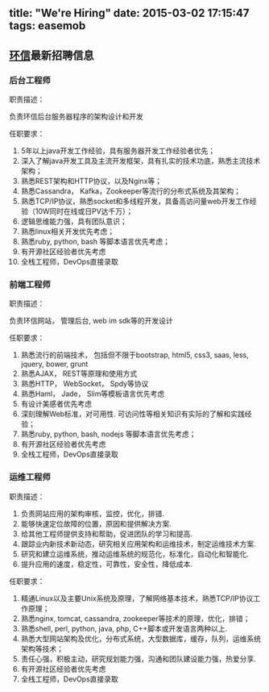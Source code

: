 title: "We're Hiring"
date: 2015-03-02 17:15:47
tags: easemob
---

## [环信](http://www.easemob.com)最新招聘信息

### 后台工程师

职责描述：

负责环信后台服务器程序的架构设计和开发


任职要求：

1. 5年以上java开发工作经验，具有服务器开发工作经验者优先；
2. 深入了解java开发工具及主流开发框架，具有扎实的技术功底，熟悉主流技术架构；
3. 熟悉REST架构和HTTP协议，以及Nginx等；
4. 熟悉Cassandra， Kafka，Zookeeper等流行的分布式系统及其架构；
4. 熟悉TCP/IP协议，熟悉socket和多线程开发，具备高访问量web开发工作经验（10W同时在线或日PV达千万）；
5. 逻辑思维能力强，具有团队意识；
6. 熟悉linux相关开发优先考虑；
7. 熟悉ruby, python, bash 等脚本语言优先考虑；
8. 有开源社区经验者优先考虑
9. 全栈工程师，DevOps直接录取



### 前端工程师

职责描述：

负责环信网站， 管理后台, web im sdk等的开发设计

任职要求：

1. 熟悉流行的前端技术， 包括但不限于bootstrap, html5, css3, saas, less, jquery, bower, grunt
2. 熟悉AJAX， REST等原理和使用方式
3. 熟悉HTTP， WebSocket， Spdy等协议
4. 熟悉Haml， Jade， Slim等模板语言优先考虑
5. 有设计美感者优先考虑
6. 深刻理解Web标准，对可用性. 可访问性等相关知识有实际的了解和实践经验；
7. 熟悉ruby, python, bash, nodejs 等脚本语言优先考虑；
8. 有开源社区经验者优先考虑
9. 全栈工程师，DevOps直接录取



### 运维工程师

职责描述：

1. 负责网站应用的架构审核，监控，优化，排错.
2. 能够快速定位故障的位置，原因和提供解决方案.
3. 给其他工程师提供支持和帮助，促进团队的学习和提高.
4. 跟踪业内新技术新动态，研究相关应用架构和运维技术，制定运维技术方案.
5. 研究和建立运维系统，推动运维系统的规范化，标准化，自动化和智能化.
6. 提升应用的速度，稳定性，可靠性，安全性，降低成本.

任职要求：

1. 精通Linux以及主要Unix系统及原理，了解网络基本技术，熟悉TCP/IP协议工作原理；
2. 熟悉nginx, tomcat, cassandra, zookeeper等技术的原理，优化，排错；
3. 熟悉shell, perl, python, java, php, C++脚本或开发语言两种以上.
4. 熟悉大型网站架构及优化，分布式系统，大型数据库，缓存，队列，运维系统架构等技术；
5. 责任心强，积极主动，研究规划能力强，沟通和团队建设能力强，热爱分享.
6. 有开源社区经验者优先考虑
7. 全栈工程师，DevOps直接录取
